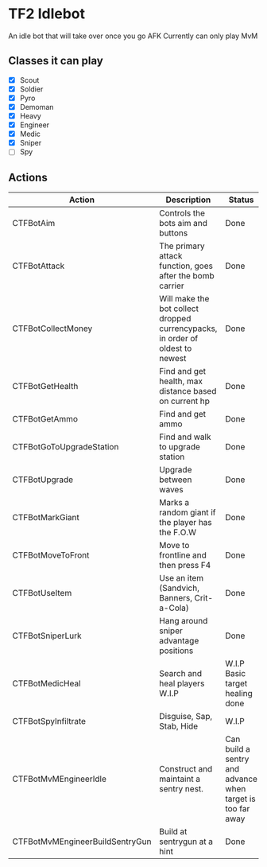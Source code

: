 # TF2 Idlebot
An idle bot that will take over once you go AFK
Currently can only play MvM

## Classes it can play
- [x] Scout
- [x] Soldier
- [x] Pyro
- [x] Demoman
- [x] Heavy
- [x] Engineer
- [x] Medic
- [x] Sniper
- [ ] Spy

## Actions 
| Action | Description | Status |
| --- | --- | --- |
| CTFBotAim | Controls the bots aim and buttons                        | Done |
| CTFBotAttack | The primary attack function, goes after the bomb carrier                           | Done |
| CTFBotCollectMoney | Will make the bot collect dropped currencypacks, in order of oldest to newest | Done |
| CTFBotGetHealth | Find and get health, max distance based on current hp | Done |
| CTFBotGetAmmo | Find and get ammo                                    | Done |
| CTFBotGoToUpgradeStation | Find and walk to upgrade station          | Done |
| CTFBotUpgrade | Upgrade between waves                                | Done |
| CTFBotMarkGiant | Marks a random giant if the player has the F.O.W   | Done |
| CTFBotMoveToFront | Move to frontline and then press F4              | Done |
| CTFBotUseItem | Use an item (Sandvich, Banners, Crit-a-Cola)         | Done |
| CTFBotSniperLurk | Hang around sniper advantage positions            | Done |
| CTFBotMedicHeal | Search and heal players W.I.P                      | W.I.P Basic target healing done |
| CTFBotSpyInfiltrate | Disguise, Sap, Stab, Hide                      | W.I.P |
| CTFBotMvMEngineerIdle | Construct and maintaint a sentry nest.       | Can build a sentry and advance when target is too far away |
| CTFBotMvMEngineerBuildSentryGun | Build at sentrygun at a hint       | Done |